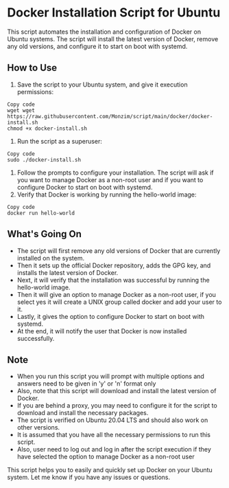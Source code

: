 # **Docker Installation Script for Ubuntu**

This script automates the installation and configuration of Docker on Ubuntu systems. The script will install the latest version of Docker, remove any old versions, and configure it to start on boot with systemd.

## **How to Use**

1. Save the script to your Ubuntu system, and give it execution permissions:

```
Copy code
wget wget https://raw.githubusercontent.com/Monzim/script/main/docker/docker-install.sh
chmod +x docker-install.sh

```

1. Run the script as a superuser:

```
Copy code
sudo ./docker-install.sh

```

1. Follow the prompts to configure your installation. The script will ask if you want to manage Docker as a non-root user and if you want to configure Docker to start on boot with systemd.
2. Verify that Docker is working by running the hello-world image:

```
Copy code
docker run hello-world

```

## **What's Going On**

- The script will first remove any old versions of Docker that are currently installed on the system.
- Then it sets up the official Docker repository, adds the GPG key, and installs the latest version of Docker.
- Next, it will verify that the installation was successful by running the hello-world image.
- Then it will give an option to manage Docker as a non-root user, if you select yes it will create a UNIX group called docker and add your user to it.
- Lastly, it gives the option to configure Docker to start on boot with systemd.
- At the end, it will notify the user that Docker is now installed successfully.

## **Note**

- When you run this script you will prompt with multiple options and answers need to be given in 'y' or 'n' format only
- Also, note that this script will download and install the latest version of Docker.
- If you are behind a proxy, you may need to configure it for the script to download and install the necessary packages.
- The script is verified on Ubuntu 20.04 LTS and should also work on other versions.
- It is assumed that you have all the necessary permissions to run this script.
- Also, user need to log out and log in after the script execution if they have selected the option to manage Docker as a non-root user

This script helps you to easily and quickly set up Docker on your Ubuntu system. Let me know if you have any issues or questions.